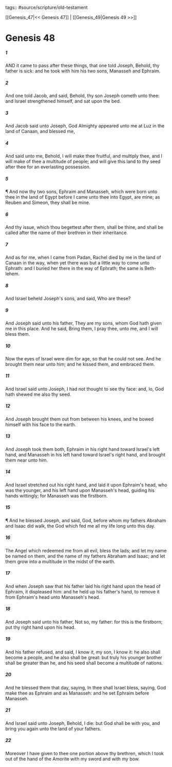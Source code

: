 tags:: #source/scripture/old-testament

[[Genesis_47|<< Genesis 47]] | [[Genesis_49|Genesis 49 >>]]

# Genesis 48

##### 1

AND it came to pass after these things, that one told Joseph, Behold, thy father is sick: and he took with him his two sons, Manasseh and Ephraim.

##### 2

And one told Jacob, and said, Behold, thy son Joseph cometh unto thee: and Israel strengthened himself, and sat upon the bed.

##### 3

And Jacob said unto Joseph, God Almighty appeared unto me at Luz in the land of Canaan, and blessed me,

##### 4

And said unto me, Behold, I will make thee fruitful, and multiply thee, and I will make of thee a multitude of people; and will give this land to thy seed after thee for an everlasting possession.

##### 5

¶ And now thy two sons, Ephraim and Manasseh, which were born unto thee in the land of Egypt before I came unto thee into Egypt, are mine; as Reuben and Simeon, they shall be mine.

##### 6

And thy issue, which thou begettest after them, shall be thine, and shall be called after the name of their brethren in their inheritance.

##### 7

And as for me, when I came from Padan, Rachel died by me in the land of Canaan in the way, when yet there was but a little way to come unto Ephrath: and I buried her there in the way of Ephrath; the same is Beth-lehem.

##### 8

And Israel beheld Joseph's sons, and said, Who are these?

##### 9

And Joseph said unto his father, They are my sons, whom God hath given me in this place. And he said, Bring them, I pray thee, unto me, and I will bless them.

##### 10

Now the eyes of Israel were dim for age, so that he could not see. And he brought them near unto him; and he kissed them, and embraced them.

##### 11

And Israel said unto Joseph, I had not thought to see thy face: and, lo, God hath shewed me also thy seed.

##### 12

And Joseph brought them out from between his knees, and he bowed himself with his face to the earth.

##### 13

And Joseph took them both, Ephraim in his right hand toward Israel's left hand, and Manasseh in his left hand toward Israel's right hand, and brought them near unto him.

##### 14

And Israel stretched out his right hand, and laid it upon Ephraim's head, who was the younger, and his left hand upon Manasseh's head, guiding his hands wittingly; for Manasseh was the firstborn.

##### 15

¶ And he blessed Joseph, and said, God, before whom my fathers Abraham and Isaac did walk, the God which fed me all my life long unto this day.

##### 16

The Angel which redeemed me from all evil, bless the lads; and let my name be named on them, and the name of my fathers Abraham and Isaac; and let them grow into a multitude in the midst of the earth.

##### 17

And when Joseph saw that his father laid his right hand upon the head of Ephraim, it displeased him: and he held up his father's hand, to remove it from Ephraim's head unto Manasseh's head.

##### 18

And Joseph said unto his father, Not so, my father: for this is the firstborn; put thy right hand upon his head.

##### 19

And his father refused, and said, I know it, my son, I know it: he also shall become a people, and he also shall be great: but truly his younger brother shall be greater than he, and his seed shall become a multitude of nations.

##### 20

And he blessed them that day, saying, In thee shall Israel bless, saying, God make thee as Ephraim and as Manasseh: and he set Ephraim before Manasseh.

##### 21

And Israel said unto Joseph, Behold, I die: but God shall be with you, and bring you again unto the land of your fathers.

##### 22

Moreover I have given to thee one portion above thy brethren, which I took out of the hand of the Amorite with my sword and with my bow.

